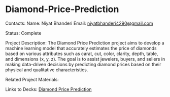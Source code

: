 # Diamond-Price-Prediction

Contacts:
Name: Niyat Bhanderi
Email: niyatbhanderi4290@gmail.com

Status: Complete

Project Description:
The Diamond Price Prediction project aims to develop a machine learning model that accurately estimates the price of diamonds based on various attributes such as carat, cut, color, clarity, depth, table, and dimensions (x, y, z). The goal is to assist jewelers, buyers, and sellers in making data-driven decisions by predicting diamond prices based on their physical and qualitative characteristics.

Related Project Materials:

Links to Decks: [Diamond Price Prediction](https://github.com/niyat4290/Diamond-Price-Prediction/blob/4a54d1f1be3d35ba7bcb440ce9fcaa1a05422db9/Diamond%20Price%20Prediction.pdf)
